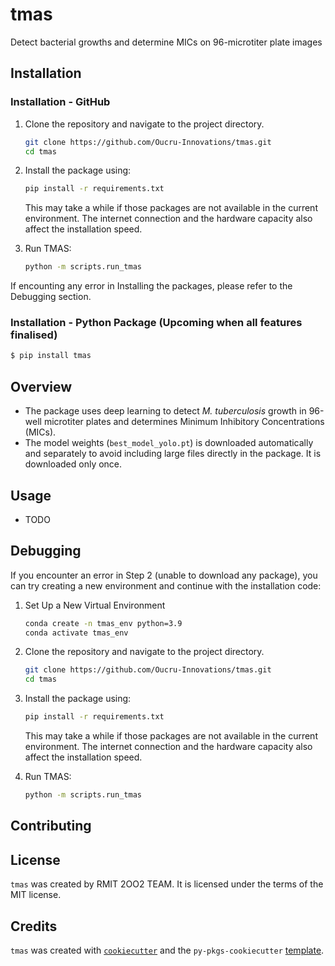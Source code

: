 # tmas

Detect bacterial growths and determine MICs on 96-microtiter plate images

## Installation

### Installation - GitHub

1. Clone the repository and navigate to the project directory.
   ```bash
   git clone https://github.com/Oucru-Innovations/tmas.git
   cd tmas
   ```
2. Install the package using:

   ```bash
   pip install -r requirements.txt
   ```
   This may take a while if those packages are not available in the current environment. The internet connection and the hardware capacity also affect the installation speed. 

3. Run TMAS:

   ```bash
   python -m scripts.run_tmas
   ```

If encounting any error in Installing the packages, please refer to the Debugging section.
### Installation - Python Package (Upcoming when all features finalised)

```bash
$ pip install tmas
```

## Overview

- The package uses deep learning to detect _M. tuberculosis_ growth in 96-well microtiter plates and determines Minimum Inhibitory Concentrations (MICs).
- The model weights (`best_model_yolo.pt`) is downloaded automatically and separately to avoid including large files directly in the package. It is downloaded only once. 

## Usage

- TODO

## Debugging

If you encounter an error in Step 2 (unable to download any package), you can try creating a new environment and continue with the installation code:

1. Set Up a New Virtual Environment
   ```bash
   conda create -n tmas_env python=3.9
   conda activate tmas_env
   ```

2. Clone the repository and navigate to the project directory.
   ```bash
   git clone https://github.com/Oucru-Innovations/tmas.git
   cd tmas
   ```
3. Install the package using:

   ```bash
   pip install -r requirements.txt
   ```
   This may take a while if those packages are not available in the current environment. The internet connection and the hardware capacity also affect the installation speed. 

4. Run TMAS:

   ```bash
   python -m scripts.run_tmas
   ```

## Contributing

## License

`tmas` was created by RMIT 2OO2 TEAM. It is licensed under the terms of the MIT license.

## Credits

`tmas` was created with [`cookiecutter`](https://cookiecutter.readthedocs.io/en/latest/) and the `py-pkgs-cookiecutter` [template](https://github.com/py-pkgs/py-pkgs-cookiecutter).
